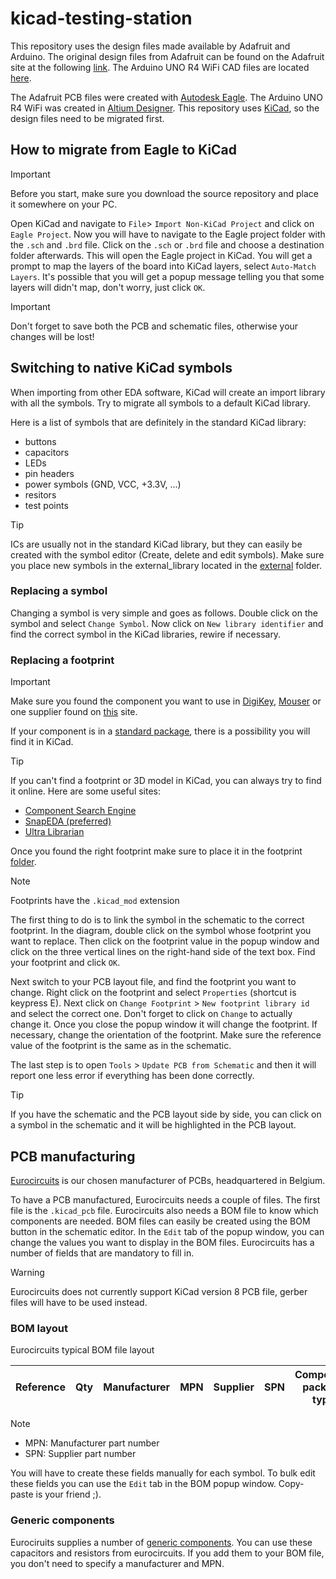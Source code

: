 # kicad-testing-station

This repository uses the design files made available by Adafruit and Arduino. The original design files from Adafruit can be found on the Adafruit site at the following [link](https://learn.adafruit.com/accessing-and-using-adafruit-pcb-design-files/finding-and-downloading). The Arduino UNO R4 WiFi CAD files are located [here](https://docs.arduino.cc/hardware/uno-r4-wifi/).

The Adafruit PCB files were created with [Autodesk Eagle](https://www.autodesk.com/products/eagle/free-download). The Arduino UNO R4 WiFi was created in [Altium Designer](https://www.altium.com/altium-designer). This repository uses [KiCad](https://www.kicad.org/download/), so the design files need to be migrated first.

## How to migrate from Eagle to KiCad

> [!IMPORTANT] 
> Before you start, make sure you download the source repository and place it somewhere on your PC.

Open KiCad and navigate to `File`> `Import Non-KiCad Project` and click on `Eagle Project`. Now you will have to navigate to the Eagle project folder with the `.sch` and `.brd` file. Click on the `.sch` or `.brd` file and choose a destination folder afterwards. This will open the Eagle project in KiCad. You will get a prompt to map the layers of the board into KiCad layers, select `Auto-Match Layers`. It's possible that you will get a popup message telling you that some layers will didn't map, don't worry, just click `OK`.

> [!IMPORTANT]  
> Don't forget to save both the PCB and schematic files, otherwise your changes will be lost!

## Switching to native KiCad symbols

When importing from other EDA software, KiCad will create an import library with all the symbols. Try to migrate all symbols to a default KiCad library.

Here is a list of symbols that are definitely in the standard KiCad library:

- buttons
- capacitors
- LEDs
- pin headers
- power symbols (GND, VCC, +3.3V, ...)
- resitors
- test points

> [!TIP]
> ICs are usually not in the standard KiCad library, but they can easily be created with the symbol editor (Create, delete and edit symbols). Make sure you place new symbols in the external_library located in the [external](external/symbols/) folder.

### Replacing a symbol

Changing a symbol is very simple and goes as follows. Double click on the symbol and select `Change Symbol`. Now click on `New library identifier` and find the correct symbol in the KiCad libraries, rewire if necessary.

### Replacing a footprint

> [!IMPORTANT] 
> Make sure you found the component you want to use in [DigiKey](https://www.digikey.com/), [Mouser](https://eu.mouser.com/) or one supplier found on [this](https://www.eurocircuits.com/eurocircuits-preferred-component-suppliers/) site.

If your component is in a [standard package](https://en.wikipedia.org/wiki/List_of_integrated_circuit_packaging_types), there is a possibility you will find it in KiCad.

> [!TIP]
> If you can't find a footprint or 3D model in KiCad, you can always try to find it online. Here are some useful sites:
> - [Component Search Engine](https://componentsearchengine.com/)
> - [SnapEDA (preferred)](https://www.snapeda.com/)
> - [Ultra Librarian](https://www.ultralibrarian.com/)

Once you found the right footprint make sure to place it in the footprint [folder](external/footprints/).

> [!NOTE]
> Footprints have the `.kicad_mod` extension

The first thing to do is to link the symbol in the schematic to the correct footprint. In the diagram, double click on the symbol whose footprint you want to replace. Then click on the footprint value in the popup window and click on the three vertical lines on the right-hand side of the text box. Find your footprint and click `OK`.

Next switch to your PCB layout file, and find the footprint you want to change. Right click on the footprint and select `Properties` (shortcut is keypress E). Next click on `Change Footprint` > `New footprint library id` and select the correct one. Don't forget to click on `Change` to actually change it. Once you close the popup window it will change the footprint. If necessary, change the orientation of the footprint. Make sure the reference value of the footprint is the same as in the schematic.

The last step is to open `Tools` > `Update PCB from Schematic` and then it will report one less error if everything has been done correctly.

> [!TIP]
> If you have the schematic and the PCB layout side by side, you can click on a symbol in the schematic and it will be highlighted in the PCB layout.

## PCB manufacturing

[Eurocircuits](https://www.eurocircuits.com/) is our chosen manufacturer of PCBs, headquartered in Belgium.

To have a PCB manufactured, Eurocircuits needs a couple of files. The first file is the `.kicad_pcb` file. Eurocircuits also needs a BOM file to know which components are needed. BOM files can easily be created using the BOM button in the schematic editor. In the `Edit` tab of the popup window, you can change the values you want to display in the BOM files. Eurocircuits has a number of fields that are mandatory to fill in.

> [!WARNING]
> Eurocircuits does not currently support KiCad version 8 PCB file, gerber files will have to be used instead.

### BOM layout

Eurocircuits typical BOM file layout

| Reference | Qty | Manufacturer | MPN | Supplier | SPN | Component package type | Description |
|-----------|-----|--------------|-----|----------|-----|------------------------|-------------|

> [!NOTE]
> - MPN: Manufacturer part number
> - SPN: Supplier part number

You will have to create these fields manually for each symbol. To bulk edit these fields you can use the `Edit` tab in the BOM popup window. Copy-paste is your friend ;).

### Generic components

Eurociruits supplies a number of [generic components](https://www.eurocircuits.com/generic-components/). You can use these capacitors and resistors from eurocircuits. If you add them to your BOM file, you don't need to specify a manufacturer and MPN.
